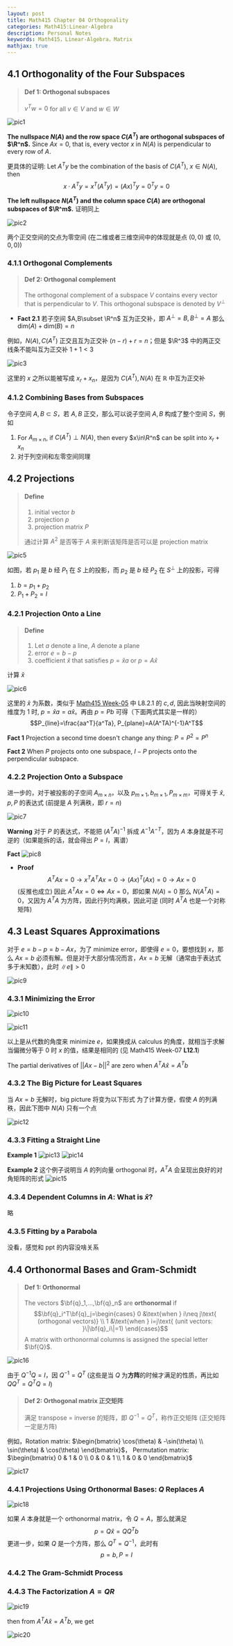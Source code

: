 ```yaml
---
layout: post
title: Math415 Chapter 04 Orthogonality
categories: Math415:Linear-Algebra
description: Personal Notes
keywords: Math415，Linear-Algebra，Matrix
mathjax: true
---
```


## 4.1 Orthogonality of the Four Subspaces

> #### Def 1: Orthogonal subspaces
> $v^T w=0$ for all $v\in V$ and $w\in W$

![pic1](/images/2020/Snipaste_2020-10-29_10-16-01.png)

**The nullspace $N(A)$ and the row space $C(A^T)$ are orthogonal subspaces of $\R^n$.** Since $Ax = 0$, that is, every vector $x$ in $N(A)$ is perpendicular to every row of $A$. 

更具体的证明: Let $A^Ty$ be the combination of the basis of $C(A^T)$, $x\in N(A)$, then
$$x\cdot A^Ty=x^T(A^Ty)=(Ax)^Ty=0^Ty=0$$

**The left nullspace $N(A^T)$ and the column space $C(A)$ are orthogonal subspaces of $\R^m$.** 证明同上

![pic2](/images/2020/Snipaste_2020-10-29_10-27-54.png)

两个正交空间的交点为零空间 (在二维或者三维空间中的体现就是点 $(0,0)$ 或 $(0,0,0)$)

### 4.1.1 Orthogonal Complements
> #### Def 2: Orthogonal complement
> The orthogonal complement of a subspace $V$ contains every vector that is perpendicular to $V$. This orthogonal subspace is denoted by $V^\perp$

- **Fact 2.1**
若子空间 $A,B\subset \R^n$ 互为正交补，即 $A^\perp=B,B^\perp=A$ 那么 $\text{dim}(A)+\text{dim}(B)=n$

例如，$N(A),C(A^T)$ 正交且互为正交补 $(n-r)+r=n$；但是 $\R^3$ 中的两正交线条不能叫互为正交补 $1+1<3$

![pic3](/images/2020/Snipaste_2020-10-29_11-07-20.png)

这里的 $x$ 之所以能被写成 $x_r+x_n$，是因为 $C(A^T),N(A)$ 在 $\mathbb{R}$ 中互为正交补

### 4.1.2 Combining Bases from Subspaces

令子空间 $A,B\subset S$，若 $A,B$ 正交，那么可以说子空间 $A, B$ 构成了整个空间 $S$，例如

1. For $A_{m\times n}$, if $C(A^T)\perp N(A)$, then every $x\in\R^n$ can be split into $x_r+x_n$
2. 对于列空间和左零空间同理

## 4.2 Projections

> #### Define
>1. initial vector $b$
>2. projection $p$
>3. projection matrix $P$
>
> 通过计算 $A^2$ 是否等于 $A$ 来判断该矩阵是否可以是 projection matrix 

![pic5](/images/2020/Snipaste_2020-11-01_14-21-17.jpg)

如图，若 $p_1$ 是 $b$ 经 $P_1$ 在 $S$ 上的投影，而 $p_2$ 是 $b$ 经 $P_2$ 在 $S^\perp$ 上的投影，可得
1. $b=p_1+p_2$
2. $P_1+P_2=I$
### 4.2.1 Projection Onto a Line

>#### Define
>1. Let $a$ denote a line, $A$ denote a plane
>2. error $e=b-p$
>3. coefficient $\hat{x}$ that satisfies $p=\hat{x}a$ or $p=A\hat{x}$

计算 $\hat{x}$

![pic6](/images/2020/Snipaste_2020-11-01_14-34-12.jpg)

这里的 $\hat{x}$ 为系数，类似于 [Math415 Week-05](https://zhekaili.github.io/2020/11/22/Math415-slides-week-05/) 中 L8.2.1 的 $c,d$, 因此当映射空间的维度为 $1$ 时, $p=\hat{x}a=a\hat{x}$。再由 $p=Pb$ 可得（下面两式其实是一样的）
$$P_{line}=\frac{aa^T}{a^Ta}, P_{plane}=A(A^TA)^{-1}A^T$$

**Fact 1**
Projection a second time doesn't change any thing: $P=P^2=P^n$

**Fact 2**
When $P$ projects onto one subspace, $I - P$ projects onto the perpendicular subspace.

### 4.2.2 Projection Onto a Subspace

进一步的，对于被投影的子空间 $A_{m\times n}$，以及 $p_{m\times 1},b_{m\times 1},P_{m\times m}$，可得关于 $\hat{x},p,P$ 的表达式 (前提是 $A$ 列满秩，即 $r=n$)

![pic7](/images/2020/Snipaste_2020-11-01_14-55-01.jpg)

**Warning** 
对于 $P$ 的表达式，不能把 $(A^TA)^{-1}$ 拆成 $A^{-1}A^{-T}$，因为 $A$ 本身就是不可逆的（如果能拆的话，就会得出 $P=I$，离谱）


**Fact**
![pic8](/images/2020/Snipaste_2020-11-01_15-16-56.jpg)

- **Proof** 
$$A^TAx=0\to x^TA^TAx=0\to(Ax)^T(Ax)=0\to Ax=0$$ 
(反推也成立) 因此 $A^TAx=0\iff Ax=0$，即如果 $N(A)=0$ 那么 $N(A^TA)=0$，又因为 $A^TA$ 为方阵，因此行列均满秩，因此可逆 (同时 $A^TA$ 也是一个对称矩阵)

## 4.3 Least Squares Approximations

对于 $e=b-p=b-Ax$，为了 minimize error，即使得 $e=0$，要想找到 $x$，那么 $Ax=b$ 必须有解。但是对于大部分情况而言，$Ax=b$ 无解（通常由于表达式多于未知数），此时 $\|e\|>0$

![pic9](/images/2020/Snipaste_2020-11-01_16-53-10.jpg)

### 4.3.1 Minimizing the Error

![pic10](/images/2020/Snipaste_2020-11-01_19-57-04.jpg)

![pic11](/images/2020/Snipaste_2020-11-01_19-58-29.jpg)

以上是从代数的角度来 minimize $e$，如果换成从 calculus 的角度，就相当于求解当偏微分等于 $0$ 时 $x$ 的值，结果是相同的 (见 Math415 Week-07 **L12.1**)

The partial derivatives of $\vert\vert Ax-b\vert\vert^2$ are zero when $A^TA\hat{x}=A^Tb$

### 4.3.2 The Big Picture for Least Squares

当 $Ax=b$ 无解时，big picture 将变为以下形式
为了计算方便，假使 $A$ 的列满秩，因此下图中 $N(A)$ 只有一个点

![pic12](/images/2020/Snipaste_2020-11-02_10-08-10.jpg)

### 4.3.3 Fitting a Straight Line

**Example 1**
![pic13](/images/2020/Snipaste_2020-11-02_10-16-30.jpg)
![pic14](/images/2020/Snipaste_2020-11-02_10-16-40.jpg)

**Example 2**
这个例子说明当 $A$ 的列向量 orthogonal 时，$A^TA$ 会呈现出良好的对角矩阵的形式
![pic15](/images/2020/Snipaste_2020-11-02_10-29-50.jpg)


### 4.3.4 Dependent Columns in $A$: What is $\hat{x}$?
略

### 4.3.5 Fitting by a Parabola
没看，感觉和 ppt 的内容没啥关系

## 4.4 Orthonormal Bases and Gram-Schmidt

> #### Def 1: Orthonormal
> The vectors $\bf{q}_1,...,\bf{q}_n$ are **orthonormal** if
$$\bf{q}_i^T\bf{q}_j=\begin{cases}
   0 &\text{when } i\neq j\text{ (orthogonal vectors)} \\
   1 &\text{when } i=j\text{ (unit vectors: }\|\bf{q}_i\|=1)
\end{cases}$$
A matrix with orthonormal columns is assigned the special letter $\bf{Q}$.

![pic16](/images/2020/Snipaste_2020-11-02_10-48-39.jpg)

由于 $Q^{-1}Q=I$，因 $Q^{-1}=Q^T$ (这些是当 $Q$ 为**方阵**的时候才满足的性质，再比如 $QQ^T=Q^TQ=I$)

> #### Def 2: Orthogonal matrix 正交矩阵
> 满足 transpose = inverse 的矩阵，即 $Q^{-1}=Q^T$，称作正交矩阵 (正交矩阵一定是方阵)

例如，Rotation matrix: $\begin{bmatrix}
   \cos(\theta) & -\sin(\theta) \\
   \sin(\theta) & \cos(\theta)
\end{bmatrix}$， Permutation matrix: $\begin{bmatrix}
   0 & 1 & 0 \\
   0 & 0 & 1 \\
   1 & 0 & 0
\end{bmatrix}$

![pic17](/images/2020/Snipaste_2020-11-02_11-07-56.jpg)

### 4.4.1 Projections Using Orthonormal Bases: $Q$ Replaces $A$
![pic18](/images/2020/Snipaste_2020-11-02_11-11-08.jpg)

如果 $A$ 本身就是一个 orthonormal matrix，令 $Q=A$，那么就满足
$$p=Q\hat{x}=QQ^Tb$$
更进一步，如果 $Q$ 是一个方阵，那么 $Q^T=Q^{-1}$，此时有
$$p=b,P=I$$

### 4.4.2 The Gram-Schmidt Process

### 4.4.3 The Factorization $A=QR$
![pic19](/images/2020/Snipaste_2020-11-24_20-31-47.jpg)

then from $A^TA\hat{x}=A^Tb$, we get

![pic20](/images/2020/Snipaste_2020-11-24_20-47-13.jpg)